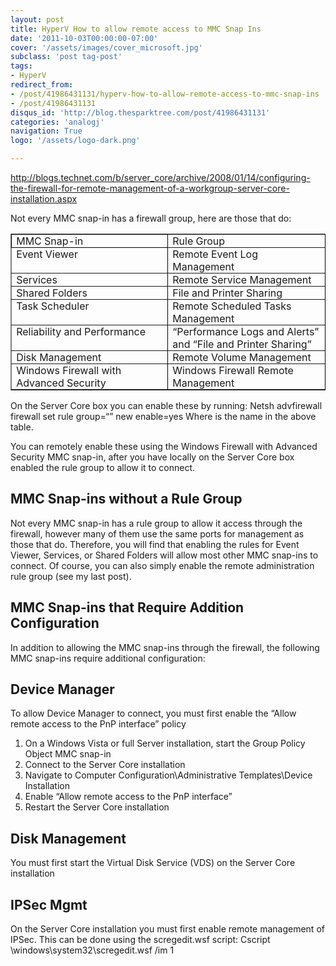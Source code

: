 ```yaml
---
layout: post
title: HyperV How to allow remote access to MMC Snap Ins
date: '2011-10-03T00:00:00-07:00'
cover: '/assets/images/cover_microsoft.jpg'
subclass: 'post tag-post'
tags:
- HyperV
redirect_from:
- /post/41986431131/hyperv-how-to-allow-remote-access-to-mmc-snap-ins
- /post/41986431131
disqus_id: 'http://blog.thesparktree.com/post/41986431131'
categories: 'analogj'
navigation: True
logo: '/assets/logo-dark.png'

---
```

http://blogs.technet.com/b/server_core/archive/2008/01/14/configuring-the-firewall-for-remote-management-of-a-workgroup-server-core-installation.aspx

Not every MMC snap-in has a firewall group, here are those that do:

<table class="MsoTableGrid" style="border-right: medium none; border-collapse: collapse; border: medium none -moz-use-text-color;" border="1" cellspacing="0" cellpadding="0"><tr><td style="border-right: 1pt solid black; padding: 0in 5.4pt; width: 221.4pt; background-color: transparent; border: 1pt solid black;" width="295" valign="top">MMC Snap-in</td><td style="border-right: 1pt solid black; padding: 0in 5.4pt; width: 221.4pt; background-color: transparent; border: 1pt 1pt 1pt medium solid solid solid none black black black #f0f0f0;" width="295" valign="top">Rule Group</td></tr><tr><td style="border-right: 1pt solid black; padding: 0in 5.4pt; width: 221.4pt; background-color: transparent; border: medium 1pt 1pt none solid solid #f0f0f0 black black;" width="295" valign="top">Event Viewer</td><td style="border-right: 1pt solid black; padding: 0in 5.4pt; width: 221.4pt; background-color: transparent; border: medium 1pt 1pt medium none solid solid none #f0f0f0 black black #f0f0f0;" width="295" valign="top">Remote Event Log Management</td></tr><tr><td style="border-right: 1pt solid black; padding: 0in 5.4pt; width: 221.4pt; background-color: transparent; border: medium 1pt 1pt none solid solid #f0f0f0 black black;" width="295" valign="top">Services</td><td style="border-right: 1pt solid black; padding: 0in 5.4pt; width: 221.4pt; background-color: transparent; border: medium 1pt 1pt medium none solid solid none #f0f0f0 black black #f0f0f0;" width="295" valign="top">Remote Service Management</td></tr><tr><td style="border-right: 1pt solid black; padding: 0in 5.4pt; width: 221.4pt; background-color: transparent; border: medium 1pt 1pt none solid solid #f0f0f0 black black;" width="295" valign="top">Shared Folders</td><td style="border-right: 1pt solid black; padding: 0in 5.4pt; width: 221.4pt; background-color: transparent; border: medium 1pt 1pt medium none solid solid none #f0f0f0 black black #f0f0f0;" width="295" valign="top">File and Printer Sharing</td></tr><tr><td style="border-right: 1pt solid black; padding: 0in 5.4pt; width: 221.4pt; background-color: transparent; border: medium 1pt 1pt none solid solid #f0f0f0 black black;" width="295" valign="top">Task Scheduler</td><td style="border-right: 1pt solid black; padding: 0in 5.4pt; width: 221.4pt; background-color: transparent; border: medium 1pt 1pt medium none solid solid none #f0f0f0 black black #f0f0f0;" width="295" valign="top">Remote Scheduled Tasks Management</td></tr><tr><td style="border-right: 1pt solid black; padding: 0in 5.4pt; width: 221.4pt; background-color: transparent; border: medium 1pt 1pt none solid solid #f0f0f0 black black;" width="295" valign="top">Reliability and Performance </td><td style="border-right: 1pt solid black; padding: 0in 5.4pt; width: 221.4pt; background-color: transparent; border: medium 1pt 1pt medium none solid solid none #f0f0f0 black black #f0f0f0;" width="295" valign="top">“Performance Logs and Alerts” and “File and Printer Sharing”</td></tr><tr><td style="border-right: 1pt solid black; padding: 0in 5.4pt; width: 221.4pt; background-color: transparent; border: medium 1pt 1pt none solid solid #f0f0f0 black black;" width="295" valign="top">Disk Management</td><td style="border-right: 1pt solid black; padding: 0in 5.4pt; width: 221.4pt; background-color: transparent; border: medium 1pt 1pt medium none solid solid none #f0f0f0 black black #f0f0f0;" width="295" valign="top">Remote Volume Management</td></tr><tr><td style="border-right: 1pt solid black; padding: 0in 5.4pt; width: 221.4pt; background-color: transparent; border: medium 1pt 1pt none solid solid #f0f0f0 black black;" width="295" valign="top">Windows Firewall with Advanced Security</td><td style="border-right: 1pt solid black; padding: 0in 5.4pt; width: 221.4pt; background-color: transparent; border: medium 1pt 1pt medium none solid solid none #f0f0f0 black black #f0f0f0;" width="295" valign="top">Windows Firewall Remote Management</td></tr></table>On the Server Core box you can enable these by running:
Netsh advfirewall firewall set rule group=“<rule group>” new enable=yes
Where <rule group> is the name in the above table.

You can remotely enable these using the Windows Firewall with Advanced Security MMC snap-in, after you have locally on the Server Core box enabled the rule group to allow it to connect.

## MMC Snap-ins without a Rule Group

Not every MMC snap-in has a rule group to allow it access through the firewall, however many of them use the same ports for management as those that do. Therefore, you will find that enabling the rules for Event Viewer, Services, or Shared Folders will allow most other MMC snap-ins to connect. Of course, you can also simply enable the remote administration rule group (see my last post).

## MMC Snap-ins that Require Addition Configuration

In addition to allowing the MMC snap-ins through the firewall, the following MMC snap-ins require additional configuration:

## Device Manager

To allow Device Manager to connect, you must first enable the “Allow remote access to the PnP interface” policy
1.    On a Windows Vista or full Server installation, start the Group Policy Object MMC snap-in
2.    Connect to the Server Core installation
3.    Navigate to Computer Configuration\Administrative Templates\Device Installation
4.    Enable “Allow remote access to the PnP interface”
5.    Restart the Server Core installation

## Disk Management
You must first start the Virtual Disk Service (VDS) on the Server Core installation

## IPSec Mgmt
On the Server Core installation you must first enable remote management of IPSec. This can be done using the scregedit.wsf script:
Cscript \windows\system32\scregedit.wsf /im 1
